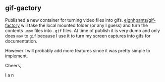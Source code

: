 ## gif-gactory

Published a new container for turning video files into gifs. [eignhpants/gif-factory](https://hub.docker.com/repository/docker/eignhpants/gif-factory) will take the local mounted folder (or any I guess) and turn the contents `.mov` files into `.gif` files. At time of publish it is very dumb and only does `mov` to `gif` because I use it to turn my screen captures into gifs for documentation.

However I will probably add more features since it was pretty simple to implement.

Cheers,

I a n
